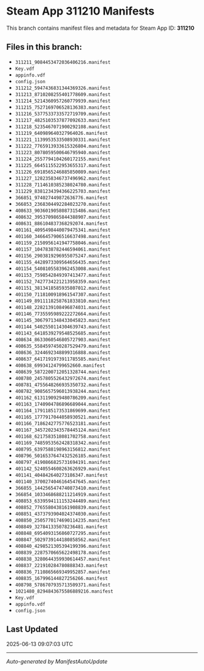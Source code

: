 # Steam App 311210 Manifests

This branch contains manifest files and metadata for Steam App ID: **311210**

## Files in this branch:
- `311211_9084453472036406216.manifest`
- `Key.vdf`
- `appinfo.vdf`
- `config.json`
- `311212_5947436831344369326.manifest`
- `311213_8710208255401778609.manifest`
- `311214_5214360957260779939.manifest`
- `311215_7527169706528136383.manifest`
- `311216_5377533733572719709.manifest`
- `311217_4825103537877092633.manifest`
- `311218_5235467071900292108.manifest`
- `311219_640989640327964026.manifest`
- `311221_1139953533508930331.manifest`
- `311222_7765913933615326804.manifest`
- `311223_8078059500646795940.manifest`
- `311224_2557794104260172155.manifest`
- `311225_6645115522953655317.manifest`
- `311226_6918565246885850089.manifest`
- `311227_1282358346737496962.manifest`
- `311228_7114610385238024780.manifest`
- `311229_8381234394366225703.manifest`
- `366851_974027449872636776.manifest`
- `366853_2368304492284023270.manifest`
- `408633_9036019058087315486.manifest`
- `408632_3953709865844388907.manifest`
- `408631_886104837368292074.manifest`
- `401161_4095498440079475341.manifest`
- `401160_3466457906516637498.manifest`
- `401159_2150956141947758046.manifest`
- `401157_1047838782446594061.manifest`
- `401156_2903819296955075247.manifest`
- `401155_4428973309564656435.manifest`
- `401154_5408105583962453008.manifest`
- `401153_7598542849397413477.manifest`
- `401152_7427734221213958359.manifest`
- `401151_3813418585935807012.manifest`
- `401150_7118100918961547307.manifest`
- `401149_8911118258761833810.manifest`
- `401148_2282139108496874031.manifest`
- `401146_7735595989222272664.manifest`
- `401145_3067971348433045823.manifest`
- `401144_5402550114304639743.manifest`
- `401143_6418539279548525685.manifest`
- `408634_8633060546805727903.manifest`
- `408635_5584597450287529479.manifest`
- `408636_3244692348899316888.manifest`
- `408637_6417191973911785585.manifest`
- `408638_69934124799652660.manifest`
- `408639_5872200712051328744.manifest`
- `408780_2457805526432972674.manifest`
- `408781_4755648266935350732.manifest`
- `408782_9085657596013938244.manifest`
- `401162_6131190929480786209.manifest`
- `401163_1740904786896689044.manifest`
- `401164_1791185173531869699.manifest`
- `401165_1777917044058930521.manifest`
- `401166_7186242775776523181.manifest`
- `401167_3457202343578445124.manifest`
- `401168_6217583518081702758.manifest`
- `401169_7485953562428318342.manifest`
- `408795_6397588198963156812.manifest`
- `408796_5016537647432526185.manifest`
- `408797_4190866825731694191.manifest`
- `401142_5240554608263626929.manifest`
- `401141_404842640273186347.manifest`
- `401140_3700274046164547645.manifest`
- `366855_1442565474740873410.manifest`
- `366854_1033468688211214919.manifest`
- `408853_6339594111153244489.manifest`
- `408852_7765580438161908839.manifest`
- `408851_4373793904024374030.manifest`
- `408850_2505770174690114235.manifest`
- `408849_327841335078236481.manifest`
- `408848_6954093156860727295.manifest`
- `408847_5029739144180858562.manifest`
- `408840_4298521305394199396.manifest`
- `408839_2287570665622498178.manifest`
- `408838_3280644359930614457.manifest`
- `408837_221910284780888343.manifest`
- `408836_7110865669349952857.manifest`
- `408835_167996144827256266.manifest`
- `408798_5786707935713509371.manifest`
- `1021480_8294843675586889216.manifest`
- `Key.vdf`
- `appinfo.vdf`
- `config.json`

## Last Updated
2025-06-13 09:07:03 UTC

---
*Auto-generated by ManifestAutoUpdate*
